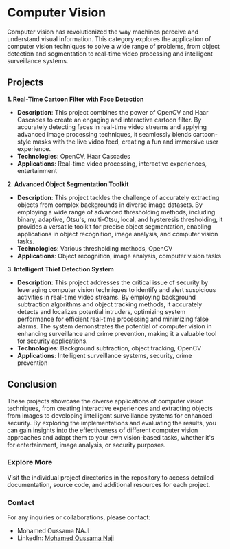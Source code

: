 # Computer Vision

Computer vision has revolutionized the way machines perceive and understand visual information. This category explores the application of computer vision techniques to solve a wide range of problems, from object detection and segmentation to real-time video processing and intelligent surveillance systems.

## Projects

**1. Real-Time Cartoon Filter with Face Detection**
- **Description**: This project combines the power of OpenCV and Haar Cascades to create an engaging and interactive cartoon filter. By accurately detecting faces in real-time video streams and applying advanced image processing techniques, it seamlessly blends cartoon-style masks with the live video feed, creating a fun and immersive user experience.
- **Technologies**: OpenCV, Haar Cascades
- **Applications**: Real-time video processing, interactive experiences, entertainment

**2. Advanced Object Segmentation Toolkit**
- **Description**: This project tackles the challenge of accurately extracting objects from complex backgrounds in diverse image datasets. By employing a wide range of advanced thresholding methods, including binary, adaptive, Otsu's, multi-Otsu, local, and hysteresis thresholding, it provides a versatile toolkit for precise object segmentation, enabling applications in object recognition, image analysis, and computer vision tasks.
- **Technologies**: Various thresholding methods, OpenCV
- **Applications**: Object recognition, image analysis, computer vision tasks

**3. Intelligent Thief Detection System**
- **Description**: This project addresses the critical issue of security by leveraging computer vision techniques to identify and alert suspicious activities in real-time video streams. By employing background subtraction algorithms and object tracking methods, it accurately detects and localizes potential intruders, optimizing system performance for efficient real-time processing and minimizing false alarms. The system demonstrates the potential of computer vision in enhancing surveillance and crime prevention, making it a valuable tool for security applications.
- **Technologies**: Background subtraction, object tracking, OpenCV
- **Applications**: Intelligent surveillance systems, security, crime prevention

## Conclusion
These projects showcase the diverse applications of computer vision techniques, from creating interactive experiences and extracting objects from images to developing intelligent surveillance systems for enhanced security. By exploring the implementations and evaluating the results, you can gain insights into the effectiveness of different computer vision approaches and adapt them to your own vision-based tasks, whether it's for entertainment, image analysis, or security purposes.

### Explore More
Visit the individual project directories in the repository to access detailed documentation, source code, and additional resources for each project.

### Contact
For any inquiries or collaborations, please contact:
- Mohamed Oussama NAJI
- LinkedIn: [Mohamed Oussama Naji](https://www.linkedin.com/in/oussamanaji/)
